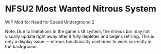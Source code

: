 # NFSU2 Most Wanted Nitrous System

WIP Mod for Need for Speed Underground 2

Note: Due to limitations in the game's UI system, the nitrous bar may not visually update right away after it fully depletes and begins refilling. This is only a display issue — nitrous functionality continues to work correctly in the background.